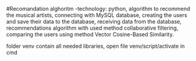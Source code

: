 #Recomandation alghoritm -technology: python, 
algorithm to recommend  the musical artists,
connecting  with MySQL database,
creating the users and save their data to the database,
receiving data from the database,
recommendations algorithm with used method collaborative filtering,
comparing the users using method Vector Cosine-Based Similarity. 

folder venv contain all needed libraries, open file venv/script/activate in cmd 
